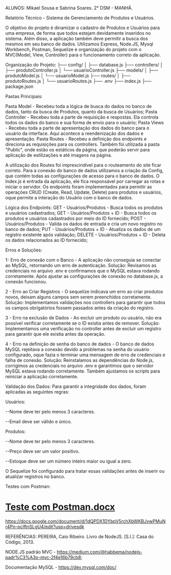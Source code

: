 ALUNOS: Mikael Sousa e Sabrina Soares. 2° DSM - MANHÃ.
 
 Relatório Técnico - Sistema de Gerenciamento de Produtos e Usuários.

 O objetivo do projeto é dinamizar o cadastro de Produtos e Usuários para uma empresa, de forma que todos estejam devidamente inseridos no sistema. Além disso, a aplicação também deve permitir a busca dos mesmos em seu banco de dados.
 Utilizamos Express, Node.JS, Mysql Workbench, Postman, Sequelize e organização do projeto com o MVC(Model, View, Controller) para o funcionamento correto da aplicação.

  Organização do Projeto: 
    ├── config/
  │   ├── database.js
  ├── controllers/
  │   ├── produtoController.js
  │   └── usuarioController.js
  ├── models/
  │   ├── produtoModel.js
  │   └── usuarioModel.js
  ├── routes/
  │   ├── produtoRoutes.js
  │   └── usuarioRoutes.js
  ├── .env
  ├── index.js
  ├── package.json


  Pastas Principais:
 
  Pasta Model - Recebeu toda a lógica de busca do dados no banco de dados, tanto da busca de Produtos, quanto da busca de Usuários;
  Pasta Controller - Recebeu toda a parte de requisição e respostas. Ela controla todos os dados do banco e sua forma de envio para o usuário;
  Pasta Views - Recebeu toda a parte de apresentação dos dados do banco para o usuário da interface. Aqui acontece a reendenização dos dados e apresentação.
  Pasta Routes - Recebeu a definição dos endpoints e direciona as requisições para os controllers.
  Também foi utilizada a pasta "Public", onde estão os estáticos da página, que poderão servir para aplicação de estilizações e até imagens na página.

  A utilização dos Routes foi imprescindível para o routeamento do site ficar correto.
  Para a conexão do banco de dados utilizamos a criação da Config, que contém todas as configurações de acesso para o banco de dados.
  O Index.js é entrada da aplicação, ele fica responsável por carregar as rotas e iniciar o servidor.
  Os endpoints foram implementados para permitir as operações CRUD (Create, Read, Update, Delete) para produtos e usuários, oque permite a interação do Usuário com o banco de dados.

  Lógica dos Endpoints: 
  GET - Usuários/Produtos - Busca todos os produtos e usuários cadastrados;
  GET - Usuários/Produtos + ID - Busca todos os produtos e usuários cadastrados por meio do ID fornecido;
  POST - Usuários/Produtos - Valida os dados de entrada e cria um novo registro no banco de dados;
  PUT - Usuários/Produtos + ID -  Atualiza os dados de um registro existente após validação;
  DELETE -  Usuários/Produtos + ID - Deleta os dados relacionados ao ID fornecido;

Erros e Soluções: 

1- Erro de conexão com o Banco - A aplicação não conseguia se conectar ao MySQL, retornando um erro de autenticação.
Solução: Revisamos as credenciais no arquivo .env e confirmamos que o MySQL estava rodando corretamente. Após ajustar as configurações de conexão no database.js, a conexão funcionou.

2 - Erro ao Criar Registros - O sequelize indicava um erro ao criar produtos novos, deixam alguns campos sem serem preenchidos corretamente.
Solução: Implementamos validações nos controllers para garantir que todos os campos obrigatórios fossem passados antes da criação do registro.

3 - Erro na exclusão de Dados -  Ao excluir um produto ou usuário, não era possível verificar corretamente se o ID existia antes de remover.
Solução: Implementamos uma verificação no controller antes de excluir um registro para garantir que ele existia antes da operação.

4 - Erro na definição de senha do banco de dados - O banco de dados MySQL rejeitava a conexão devido a problemas na senha do usuário configurado, oque fazia o terminar uma mensagem de erro de credenciais e falha de conexão.
Solução: Reinstalamos as dependências do Node.js, corrigimos as credenciais no arquivo .env e garantimos que o servidor MySQL estava rodando corretamente. Também ajustamos os scripts para reiniciar a aplicação corretamente. 

Validação dos Dados:
Para garantir a integridade dos dados, foram aplicadas as seguintes regras:

Usuários:

--Nome deve ter pelo menos 3 caracteres.

--Email deve ser válido e único.

Produtos:

--Nome deve ter pelo menos 3 caracteres.

--Preço deve ser um valor positivo.

--Estoque deve ser um número inteiro maior ou igual a zero.

O Sequelize foi configurado para tratar essas validações antes de inserir ou atualizar registros no banco.

Testes com Postman:

[Teste com Postman.docx](https://github.com/user-attachments/files/19598078/Teste.com.Postman.docx)
=======
 https://docs.google.com/document/d/1dQPDX1DYbpV5rchXbWKBJvwPMuNr4Pn-pclftnSLgU4/edit?usp=drivesdk

REFERÊNCIAS: 
PEREIRA, Caio Ribeiro. Livro de NodeJS. [S.l.]: Casa
do Código, 2013.

NODE.JS padrão MVC - https://medium.com/@habbema/nodejs-padr%C3%A3o-mvc-2f4e16b79cb8;

Documentação MySQL  - https://dev.mysql.com/doc/
